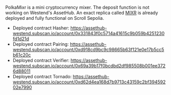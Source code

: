 PolkaMixr is a mini cryptocurrency mixer. The deposit function is not working on Westend's AssetHub. An exact replica called [MIXR](https://github.com/olahfemi/mixr) is already deployed and fully functional on Scroll Sepolia.
- Deployed contract Hasher: https://assethub-westend.subscan.io/account/0x331843f0c5714a41615c9b059b4251230fd1d21d
- Deployed contract Pairing: https://assethub-westend.subscan.io/account/0xd918cd9bc9c98665b63f121e0e17b5cc5b61c20c
- Deployed contract Verifier: https://assethub-westend.subscan.io/account/0x69a39b17f0bcdbd2df985508b001ee3726d88011
- Deployed contract Tornado: https://assethub-westend.subscan.io/account/0xd62d4ea168d7b9713c43159c2bf39459202e7990
